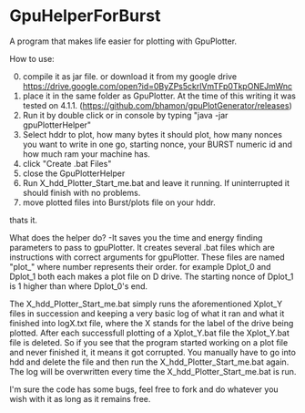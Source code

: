# GpuHelperForBurst
A program that makes life easier for plotting with GpuPlotter.

How to use:

0. compile it as jar file. or download it from my google drive https://drive.google.com/open?id=0ByZPs5ckrlVmTFp0TkpONEJmWnc
1. place it in the same folder as GpuPlotter. At the time of this writing it was tested on 4.1.1. 
   (https://github.com/bhamon/gpuPlotGenerator/releases)
2. Run it by double click or in console by typing "java -jar gpuPlotterHelper"
3. Select hddr to plot, how many bytes it should plot, how many nonces you want to write in one go, starting nonce,
   your BURST numeric id and how much ram your machine has.
4. click "Create .bat Files"
5. close the GpuPlotterHelper
6. Run X_hdd_Plotter_Start_me.bat and leave it running. If uninterrupted it should finish with no problems.
7. move plotted files into Burst/plots file on your hddr.

thats it.


What does the helper do?
-It saves you the time and energy finding parameters to pass to gpuPlotter. It creates several .bat files which are instructions with
  correct arguments for gpuPlotter.
  These files are named "<Your hdd label>plot_<number>" where number represents their order.
  for example Dplot_0 and Dplot_1 both each makes a plot file on D drive. The starting nonce of Dplot_1 is 1 higher than where Dplot_0's end.
  
  The X_hdd_Plotter_Start_me.bat simply runs the aforementioned Xplot_Y files in succession and keeping a very basic log
  of what it ran and what it finished into logX.txt file, where the X stands for the label of the drive being plotted.
  After each successfull plotting of a Xplot_Y.bat file the Xplot_Y.bat file is deleted. So if you see that the program
  started working on a plot file and never finished it, it means it got corrupted. You manually have to go into hdd and
  delete the file and then run the X_hdd_Plotter_Start_me.bat again. The log will be overwritten every time the X_hdd_Plotter_Start_me.bat
  is run.

  I'm sure the code has some bugs, feel free to fork and do whatever you wish with it as long as it remains free.

  
